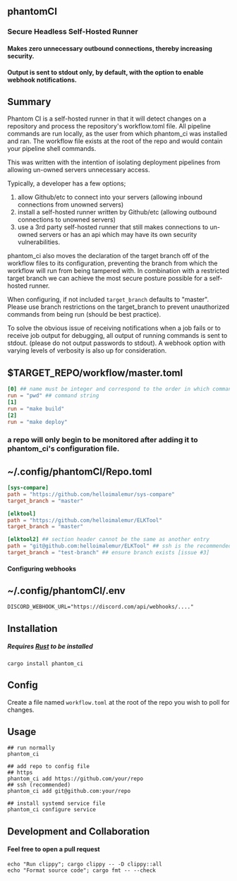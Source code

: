 ## phantomCI
### Secure Headless Self-Hosted Runner
#### Makes zero unnecessary outbound connections, thereby increasing security.
#### Output is sent to stdout only, by default, with the option to enable webhook notifications.

## Summary
Phantom CI is a self-hosted runner in that it will detect changes on a repository and process the repository's workflow.toml file.
All pipeline commands are run locally, as the user from which phantom_ci was installed and ran.
The workflow file exists at the root of the repo and would contain your pipeline shell commands.

This was written with the intention of isolating deployment pipelines from allowing un-owned servers unnecessary access.

Typically, a developer has a few options;
1. allow Github/etc to connect into your servers (allowing inbound connections from unowned servers)
2. install a self-hosted runner written by Github/etc (allowing outbound connections to unowned servers)
3. use a 3rd party self-hosted runner that still makes connections to un-owned servers or has an api which may have its own security vulnerabilities.

phantom_ci also moves the declaration of the target branch off of the workflow files to its configuration,
preventing the branch from which the workflow will run from being tampered with.
In combination with a restricted target branch we can achieve the most secure posture possible for a self-hosted runner.

When configuring, if not included `target_branch` defaults to "master".
Please use branch restrictions on the target_branch to prevent unauthorized commands from being run (should be best practice).

To solve the obvious issue of receiving notifications when a job fails or to receive job output for debugging, all output of running commands is sent to stdout. (please do not output passwords to stdout).
A webhook option with varying levels of verbosity is also up for consideration.

## $TARGET_REPO/workflow/master.toml
```toml
[0] ## name must be integer and correspond to the order in which commands are run
run = "pwd" ## command string
[1]
run = "make build"
[2]
run = "make deploy"
```

### a repo will only begin to be monitored after adding it to phantom_ci's configuration file.
## ~/.config/phantomCI/Repo.toml 
```toml
[sys-compare]
path = "https://github.com/helloimalemur/sys-compare"
target_branch = "master"

[elktool]
path = "https://github.com/helloimalemur/ELKTool"
target_branch = "master"

[elktool2] ## section header cannot be the same as another entry
path = "git@github.com:helloimalemur/ELKTool" ## ssh is the recommended protocol to use
target_branch = "test-branch" ## ensure branch exists [issue #3]

```
#### Configuring webhooks
## ~/.config/phantomCI/.env 
```dotenv
DISCORD_WEBHOOK_URL="https://discord.com/api/webhooks/...."
```

## Installation
##### Requires [Rust](https://www.rust-lang.org/tools/install) to be installed
```shell
cargo install phantom_ci
```

## Config
Create a file named `workflow.toml` at the root of the repo you wish to poll for changes.

## Usage
```shell
## run normally
phantom_ci

## add repo to config file
## https
phantom_ci add https://github.com/your/repo
## ssh (recommended)
phantom_ci add git@github.com:your/repo

## install systemd service file
phantom_ci configure service
```

## Development and Collaboration
#### Feel free to open a pull request
    echo "Run clippy"; cargo clippy -- -D clippy::all
    echo "Format source code"; cargo fmt -- --check
